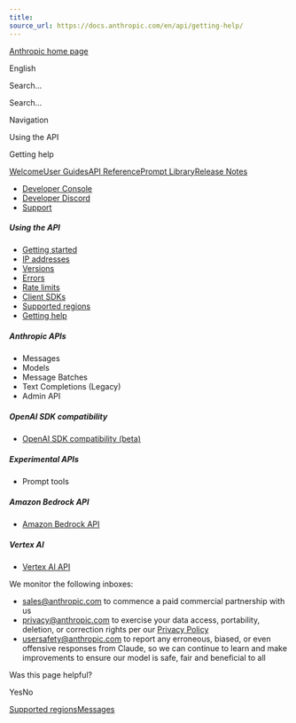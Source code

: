 ```yaml
---
title: 
source_url: https://docs.anthropic.com/en/api/getting-help/
---
```


[Anthropic home page](/)

English

Search...

Search...

Navigation

Using the API

Getting help

[Welcome](/en/home)[User Guides](/en/docs/welcome)[API Reference](/en/api/getting-started)[Prompt Library](/en/prompt-library/library)[Release Notes](/en/release-notes/overview)

- [Developer Console](https://console.anthropic.com/)
- [Developer Discord](https://www.anthropic.com/discord)
- [Support](https://support.anthropic.com/)

##### Using the API

* [Getting started](/en/api/getting-started)
* [IP addresses](/en/api/ip-addresses)
* [Versions](/en/api/versioning)
* [Errors](/en/api/errors)
* [Rate limits](/en/api/rate-limits)
* [Client SDKs](/en/api/client-sdks)
* [Supported regions](/en/api/supported-regions)
* [Getting help](/en/api/getting-help)

##### Anthropic APIs

* Messages
* Models
* Message Batches
* Text Completions (Legacy)
* Admin API

##### OpenAI SDK compatibility

* [OpenAI SDK compatibility (beta)](/en/api/openai-sdk)

##### Experimental APIs

* Prompt tools

##### Amazon Bedrock API

* [Amazon Bedrock API](/en/api/claude-on-amazon-bedrock)

##### Vertex AI

* [Vertex AI API](/en/api/claude-on-vertex-ai)

We monitor the following inboxes:

* [sales@anthropic.com](mailto:sales@anthropic.com) to commence a paid commercial partnership with us
* [privacy@anthropic.com](mailto:privacy@anthropic.com) to exercise your data access, portability, deletion, or correction rights per our [Privacy Policy](https://www.anthropic.com/privacy)
* [usersafety@anthropic.com](mailto:usersafety@anthropic.com) to report any erroneous, biased, or even offensive responses from Claude, so we can continue to learn and make improvements to ensure our model is safe, fair and beneficial to all

Was this page helpful?

YesNo

[Supported regions](/en/api/supported-regions)[Messages](/en/api/messages)